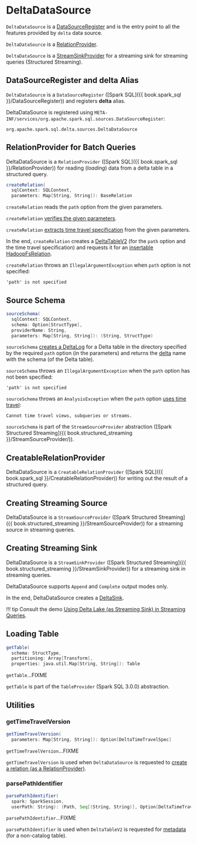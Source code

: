 # DeltaDataSource

`DeltaDataSource` is a [DataSourceRegister](#DataSourceRegister) and is the entry point to all the features provided by `delta` data source.

`DeltaDataSource` is a [RelationProvider](#RelationProvider).

`DeltaDataSource` is a [StreamSinkProvider](#StreamSinkProvider) for a streaming sink for streaming queries (Structured Streaming).

## <span id="delta-format"><span id="DataSourceRegister"> DataSourceRegister and delta Alias

`DeltaDataSource` is a `DataSourceRegister` ([Spark SQL]({{ book.spark_sql }}/DataSourceRegister)) and registers **delta** alias.

DeltaDataSource is registered using `META-INF/services/org.apache.spark.sql.sources.DataSourceRegister`:

```text
org.apache.spark.sql.delta.sources.DeltaDataSource
```

## <span id="RelationProvider"><span id="RelationProvider-createRelation"><span id="createRelation"> RelationProvider for Batch Queries

DeltaDataSource is a `RelationProvider` ([Spark SQL]({{ book.spark_sql }}/RelationProvider)) for reading (_loading_) data from a delta table in a structured query.

```scala
createRelation(
  sqlContext: SQLContext,
  parameters: Map[String, String]): BaseRelation
```

`createRelation` reads the `path` option from the given parameters.

`createRelation` [verifies the given parameters](DeltaOptions.md#verifyOptions).

`createRelation` [extracts time travel specification](#getTimeTravelVersion) from the given parameters.

In the end, `createRelation` creates a [DeltaTableV2](DeltaTableV2.md) (for the `path` option and the time travel specification) and requests it for an [insertable HadoopFsRelation](DeltaTableV2.md#toBaseRelation).

`createRelation` throws an `IllegalArgumentException` when `path` option is not specified:

```text
'path' is not specified
```

## <span id="sourceSchema"> Source Schema

```scala
sourceSchema(
  sqlContext: SQLContext,
  schema: Option[StructType],
  providerName: String,
  parameters: Map[String, String]): (String, StructType)
```

`sourceSchema` [creates a DeltaLog](DeltaLog.md#forTable) for a Delta table in the directory specified by the required `path` option (in the parameters) and returns the [delta](#shortName) name with the schema (of the Delta table).

`sourceSchema` throws an `IllegalArgumentException` when the `path` option has not been specified:

```text
'path' is not specified
```

`sourceSchema` throws an `AnalysisException` when the `path` option [uses time travel](DeltaTableUtils.md#extractIfPathContainsTimeTravel):

```text
Cannot time travel views, subqueries or streams.
```

`sourceSchema` is part of the `StreamSourceProvider` abstraction ([Spark Structured Streaming]({{ book.structured_streaming }}/StreamSourceProvider/)).

## <span id="CreatableRelationProvider"><span id="CreatableRelationProvider-createRelation"> CreatableRelationProvider

DeltaDataSource is a `CreatableRelationProvider` ([Spark SQL]({{ book.spark_sql }}/CreatableRelationProvider)) for writing out the result of a structured query.

## <span id="StreamSourceProvider"><span id="createSource"> Creating Streaming Source

DeltaDataSource is a `StreamSourceProvider` ([Spark Structured Streaming]({{ book.structured_streaming }}/StreamSourceProvider)) for a streaming source in streaming queries.

## <span id="StreamSinkProvider"><span id="createSink"> Creating Streaming Sink

DeltaDataSource is a `StreamSinkProvider` ([Spark Structured Streaming]({{ book.structured_streaming }}/StreamSinkProvider)) for a streaming sink in streaming queries.

DeltaDataSource supports `Append` and `Complete` output modes only.

In the end, DeltaDataSource creates a [DeltaSink](DeltaSink.md).

!!! tip
    Consult the demo [Using Delta Lake (as Streaming Sink) in Streaming Queries](demo/Using-Delta-Lake-as-Streaming-Sink-in-Structured-Streaming.md).

## <span id="getTable"> Loading Table

```scala
getTable(
  schema: StructType,
  partitioning: Array[Transform],
  properties: java.util.Map[String, String]): Table
```

`getTable`...FIXME

`getTable` is part of the `TableProvider` (Spark SQL 3.0.0) abstraction.

## Utilities

### <span id="getTimeTravelVersion"> getTimeTravelVersion

```scala
getTimeTravelVersion(
  parameters: Map[String, String]): Option[DeltaTimeTravelSpec]
```

`getTimeTravelVersion`...FIXME

`getTimeTravelVersion` is used when `DeltaDataSource` is requested to [create a relation (as a RelationProvider)](#RelationProvider-createRelation).

### <span id="parsePathIdentifier"> parsePathIdentifier

```scala
parsePathIdentifier(
  spark: SparkSession,
  userPath: String): (Path, Seq[(String, String)], Option[DeltaTimeTravelSpec])
```

`parsePathIdentifier`...FIXME

`parsePathIdentifier` is used when `DeltaTableV2` is requested for [metadata](DeltaTableV2.md#rootPath) (for a non-catalog table).
